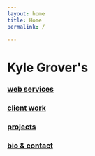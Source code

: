 ```yaml
---
layout: home
title: Home
permalink: /

---
```

# Kyle Grover's

### [web services](/services/ "Services I Offer")

### [client work](/client-work/ "Recent Client Work")

### [projects](/projects/ "My Projects")

### [bio & contact](/contact/ "Who is this guy?")

<style>
    header .main-nav {
        opacity: 0;
    }
</style>